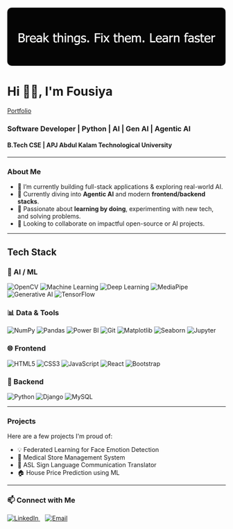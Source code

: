 <p align="center">
  <img src="https://github.com/Devlper-Fousi/Devlper-Fousi/blob/main/github-header-image%20(2).png" alt="Fousiya - Full Stack Developer" style="border-radius:10px;" />
</p>

# Hi 👋🏽, I'm Fousiya
[Portfolio](https://fousiya-portfolio.netlify.app/) 
### Software Developer | Python | AI | Gen AI | Agentic AI  
#### B.Tech CSE | APJ Abdul Kalam Technological University

---

### About Me

- 🔭 I’m currently building full-stack applications & exploring real-world AI.  
- 🌱 Currently diving into **Agentic AI** and modern **frontend/backend stacks**.  
- 🧠 Passionate about **learning by doing**, experimenting with new tech, and solving problems.  
- 👯 Looking to collaborate on impactful open-source or AI projects.

---

## Tech Stack

### 🤖 AI / ML
![OpenCV](https://img.shields.io/badge/OpenCV-5C3EE8?style=for-the-badge&logo=opencv&logoColor=white)
![Machine Learning](https://img.shields.io/badge/Machine%20Learning-ff6f00?style=for-the-badge&logo=tensorflow&logoColor=white)
![Deep Learning](https://img.shields.io/badge/Deep%20Learning-006699?style=for-the-badge&logo=pytorch&logoColor=white)
![MediaPipe](https://img.shields.io/badge/MediaPipe-FF9800?style=for-the-badge&logo=mediapipe&logoColor=white)
![Generative AI](https://img.shields.io/badge/Gen%20AI-6C63FF?style=for-the-badge&logo=OpenAI&logoColor=white)
![TensorFlow](https://img.shields.io/badge/Machine%20Learning-ff6f00?style=for-the-badge&logo=tensorflow&logoColor=white)

### 📊 Data & Tools
![NumPy](https://img.shields.io/badge/NumPy-013243?style=for-the-badge&logo=numpy&logoColor=white)
![Pandas](https://img.shields.io/badge/Pandas-150458?style=for-the-badge&logo=pandas&logoColor=white)
![Power BI](https://img.shields.io/badge/Power%20BI-F2C811?style=for-the-badge&logo=powerbi&logoColor=black)
![Git](https://img.shields.io/badge/Git-F05032?style=for-the-badge&logo=git&logoColor=white)
![Matplotlib](https://img.shields.io/badge/Matplotlib-11557C?style=for-the-badge&logo=matplotlib&logoColor=white)
![Seaborn](https://img.shields.io/badge/Seaborn-0099CC?style=for-the-badge&logo=python&logoColor=white)
![Jupyter](https://img.shields.io/badge/Jupyter-F37626?style=for-the-badge&logo=jupyter&logoColor=white)

### 🌐 Frontend
![HTML5](https://img.shields.io/badge/HTML5-E34F26?style=for-the-badge&logo=html5&logoColor=white)
![CSS3](https://img.shields.io/badge/CSS3-1572B6?style=for-the-badge&logo=css3&logoColor=white)
![JavaScript](https://img.shields.io/badge/JavaScript-F7DF1E?style=for-the-badge&logo=javascript&logoColor=black)
![React](https://img.shields.io/badge/React-61DAFB?style=for-the-badge&logo=react&logoColor=black)
![Bootstrap](https://img.shields.io/badge/Bootstrap-563D7C?style=for-the-badge&logo=bootstrap&logoColor=white)

### 🔧 Backend
![Python](https://img.shields.io/badge/Python-3776AB?style=for-the-badge&logo=python&logoColor=white)
![Django](https://img.shields.io/badge/Django-092E20?style=for-the-badge&logo=django&logoColor=white)
![MySQL](https://img.shields.io/badge/MySQL-4479A1?style=for-the-badge&logo=mysql&logoColor=white)


---

### Projects

Here are a few projects I'm proud of:

- 💡  Federated Learning for Face Emotion Detection
- 🛒  Medical Store Management System
- 🤟  ASL Sign Language Communication Translator
- 🏠 House Price Prediction using ML

---

### 📫 Connect with Me

<p align="left">
  <a href="https://www.linkedin.com/in/fousi2604/" target="_blank">
    <img src="https://img.shields.io/badge/LinkedIn-0A66C2?style=for-the-badge&logo=linkedin&logoColor=white" alt="LinkedIn" />
  </a>
  &nbsp;&nbsp;
  <a href="mailto:ssfousiyass@gmail.com" target="_blank">
    <img src="https://img.shields.io/badge/Email-D14836?style=for-the-badge&logo=gmail&logoColor=white" alt="Email" />
  </a>
</p>

